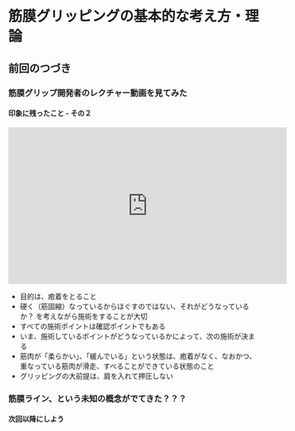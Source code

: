 
# 筋膜グリッピングの基本的な考え方・理論

## 前回のつづき
### 筋膜グリップ開発者のレクチャー動画を見てみた

#### 印象に残ったこと - その２

<!-- url -->
<iframe width="560" height="315" src="https://www.youtube.com/embed/K3GkegXyiJU?rel=0" frameborder="0" allow="autoplay; encrypted-media" allowfullscreen></iframe>

- 目的は、癒着をとること
- 硬く（筋固縮）なっているからほぐすのではない、それがどうなっているか？ を考えながら施術をすることが大切
- すべての施術ポイントは確認ポイントでもある
- いま、施術しているポイントがどうなっているかによって、次の施術が決まる
- 筋肉が「柔らかい」、「緩んでいる」という状態は、癒着がなく、なおかつ、重なっている筋肉が滑走、すべることができている状態のこと
- グリッピングの大前提は、肩を入れて押圧しない

### 筋膜ライン、という未知の概念がでてきた？？？

#### 次回以降にしよう
